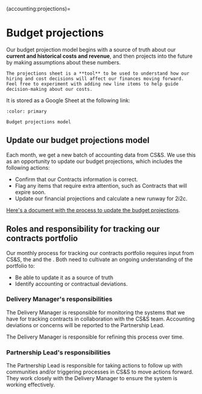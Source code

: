 (accounting:projections)=
# Budget projections

Our budget projection model begins with a source of truth about our **current and historical costs and revenue**, and then projects into the future by making assumptions about these numbers.

```{admonition} Feel free to edit and experiment
The projections sheet is a **tool** to be used to understand how our hiring and cost decisions will affect our finances moving forward.
Feel free to experiment with adding new line items to help guide decision-making about our costs.
```

It is stored as a Google Sheet at the following link:

```{button-link} https://docs.google.com/spreadsheets/d/1zDO_kqnJ1PH3GWOMks5E_1oIpoAJgseWhj3oCohUVZk/edit#gid=929955044
:color: primary

Budget projections model
```

## Update our budget projections model

Each month, we get a new batch of accounting data from CS&S.
We use this as an opportunity to update our budget projections, which includes the following actions:

- Confirm that our Contracts information is correct.
- Flag any items that require extra attention, such as Contracts that will expire soon.
- Update our financial projections and calculate a new runway for 2i2c.

[Here's a document with the process to update the budget projections](https://docs.google.com/document/d/1iG2USbvccMGeobKpH52j37LZpmeNASKedJrb0mX8R8Y/edit?usp=sharing).

## Roles and responsibility for tracking our contracts portfolio

Our monthly process for tracking our contracts portfolio requires input from CS&S, the [](#role:delivery-manager) and the [](#role:partnerships-lead).
Both need to cultivate an ongoing understanding of the portfolio to:

- Be able to update it as a source of truth
- Identify accounting or contractual deviations.

### Delivery Manager's responsibilities

The Delivery Manager is responsible for monitoring the systems that we have for tracking contracts in collaboration with the CS&S team. 
Accounting deviations or concerns will be reported to the Partnership Lead.

The Delivery Manager is responsible for refining this process over time.

### Partnership Lead's responsibilities

The Partnership Lead is responsible for taking actions to follow up with communities and/or triggering processes in CS&S to move actions forward. They work closely with the Delivery Manager to ensure the system is working effectively.
